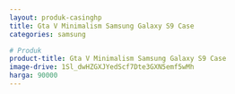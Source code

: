 ```yaml
---
layout: produk-casinghp
title: Gta V Minimalism Samsung Galaxy S9 Case
categories: samsung

# Produk
product-title: Gta V Minimalism Samsung Galaxy S9 Case
image-drive: 1Sl_dwHZGXJYedScf7Dte3GXN5emf5wMh
harga: 90000
---
```

